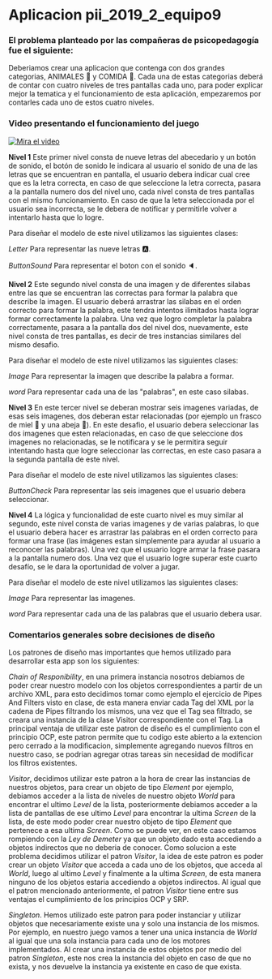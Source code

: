 # Aplicacion pii_2019_2_equipo9

### El problema planteado por las compañeras de psicopedagogía fue el siguiente:

Deberiamos crear una aplicacion que contenga con dos grandes categorias, ANIMALES :elephant: y COMIDA :apple:.
Cada una de estas categorias deberá de contar con cuatro niveles de tres pantallas cada uno, para poder explicar mejor la 
tematica y el funcionamiento de esta aplicación, empezaremos por contarles cada uno de estos cuatro niveles.

### Video presentando el funcionamiento del juego


[![Mira el video](https://img.youtube.com/vi/_Oe1G7H2f9E/hqdefault.jpg)](https://youtu.be/_Oe1G7H2f9E)

**Nivel 1**
Este primer nivel consta de nueve letras del abecedario y un botón de sonido, el botón de sonido le indicara al usuario el sonido de una de las letras que se encuentran en pantalla, el usuario debera indicar cual cree que es la letra correcta, en caso de que seleccione la letra correcta, pasara a la pantalla numero dos del nivel uno, cada nivel consta de tres pantallas con el mismo funcionamiento. En caso de que la letra seleccionada por el usuario sea incorrecta, se le debera de notificar y permitirle volver a intentarlo hasta que lo logre.

Para diseñar el modelo de este nivel utilizamos las siguientes clases:

*Letter* Para representar las nueve letras :a:.

*ButtonSound* Para representar el boton con el sonido :speaker:.






**Nivel 2**
Este segundo nivel consta de una imagen y de diferentes silabas entre las que se encuentran las correctas para formar la palabra que 
describe la imagen. El usuario deberá arrastrar las silabas en el orden correcto para formar la palabra, este tendra intentos ilimitados 
hasta lograr formar correctamente la palabra. Una vez que logro completar la palabra correctamente, pasara a la pantalla dos del nivel dos, nuevamente, este nivel consta de tres pantallas, es decir de tres instancias similares del mismo desafio.

Para diseñar el modelo de este nivel utilizamos las siguientes clases:

*Image* Para representar la imagen que describe la palabra a formar.

*word* Para representar cada una de las "palabras", en este caso silabas.






**Nivel 3**
En este tercer nivel se deberan mostrar seis imagenes variadas, de esas seis imagenes, dos deberan estar relacionadas (por ejemplo un frasco de miel :honey_pot: y una abeja :honeybee:). En este desafio, el usuario debera seleccionar las dos imagenes que esten relacionadas, en caso de que seleccione dos imagenes no relacionadas, se le notificara y se le permitira seguir intentando hasta que logre seleccionar las correctas, en este caso pasara a la segunda pantalla de este nivel.

Para diseñar el modelo de este nivel utilizamos las siguientes clases:

*ButtonCheck* Para representar las seis imagenes que el usuario debera seleccionar.






**Nivel 4** 
La lógica y funcionalidad de este cuarto nivel es muy similar al segundo, este nivel consta de varias imagenes y de varias palabras, lo que el usuario debera hacer es arrastrar las palabras en el orden correcto para formar una frase (las imágenes estan simplemente para ayudar al usuario a reconocer las palabras). Una vez que el usuario logre armar la frase pasara a la pantalla numero dos.
Una vez que el usuario logre superar este cuarto desafío, se le dara la oportunidad de volver a jugar.

Para diseñar el modelo de este nivel utilizamos las siguientes clases:

*Image* Para representar las imagenes.

*word* Para representar cada una de las palabras que el usuario debera usar.






### Comentarios generales sobre decisiones de diseño

Los patrones de diseño mas importantes que hemos utilizado para desarrollar esta app son los siguientes:

*Chain of Responibility*, en una primera instancia nosotros debiamos de poder crear nuestro modelo con los objetos correspondientes
a partir de un archivo XML, para esto decidimos tomar como ejemplo el ejercicio de Pipes And Filters visto en clase, de esta manera
enviar cada Tag del XML por la cadena de Pipes filtrando los mismos, una vez que el Tag sea filtrado, se creara una instancia de la clase Visitor correspondiente con el Tag. La principal ventaja de utilizar este patron de diseño es el cumplimiento con el principio OCP, este patron permite que tu codigo este abierto a la extencion pero cerrado a la modificacion, simplemente agregando nuevos filtros en nuestro caso, se podrian agregar otras tareas sin necesidad de modificar los filtros existentes.

*Visitor*, decidimos utilizar este patron a la hora de crear las instancias de nuestros objetos, para crear un objeto de tipo *Element*
por ejemplo, debiamos acceder a la lista de niveles de nuestro objeto *World* para encontrar el ultimo *Level* de la lista,
posteriormente debiamos acceder a la lista de pantallas de ese ultimo *Level* para encontrar la ultima *Screen* de la lista, de este  modo poder crear nuestro objeto de tipo *Element* que pertenece a esa ultima *Screen*. Como se puede ver, en este caso estamos rompiendo con la *Ley de Demeter* ya que un objeto dado esta accediendo a objetos indirectos que no deberia de conocer. Como solucion a este problema decidimos utilizar el patron *Visitor*, la idea de este patron es poder crear un objeto *Visitor* que acceda a cada uno de los objetos, que acceda al *World*, luego al ultimo *Level* y finalmente a la ultima *Screen*, de esta manera ninguno de los objetos estaria accediendo a objetos indirectos. Al igual que el patron mencionado anteriormente, el patron *Visitor* tiene entre sus ventajas el cumplimiento de los principios OCP y SRP.

*Singleton*. Hemos utilizado este patron para poder instanciar y utilizar objetos que necesariamente existe una y solo una instancia de los mismos. Por ejemplo, en nuestro juego vamos a tener una unica instancia de *World* al igual que una sola instancia para cada uno de los motores implementados. Al crear una instancia de estos objetos por medio del patron *Singleton*, este nos crea la instancia del objeto en caso de que no exista, y nos devuelve la instancia ya existente en caso de que exista.









